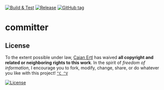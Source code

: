 [![Build & Test][gh-bnt-shield]][gh-bnt-url]
[![Release][gh-release-shield]][gh-release-url]
[![GitHub tag][tag-shield]][tag-url]

# committer

[gh-bnt-shield]: https://img.shields.io/github/workflow/status/caian-org/committer/build-and-test?label=build%20%26%20test&logo=github&style=flat-square
[gh-bnt-url]: https://github.com/caian-org/committer/actions/workflows/build-many.yml

[gh-release-shield]: https://img.shields.io/github/workflow/status/caian-org/committer/release?label=release&logo=github&style=flat-square
[gh-release-url]: https://github.com/caian-org/committer/actions/workflows/release.yml

[tag-shield]: https://img.shields.io/github/tag/caian-org/committer.svg?logo=git&logoColor=FFF&style=flat-square
[tag-url]: https://github.com/caian-org/committer/releases


## License

To the extent possible under law, [Caian Ertl][me] has waived __all copyright
and related or neighboring rights to this work__. In the spirit of _freedom of
information_, I encourage you to fork, modify, change, share, or do whatever
you like with this project! [`^C ^V`][kopimi]

[![License][cc-shield]][cc-url]

[me]: https://github.com/upsetbit
[cc-shield]: https://forthebadge.com/images/badges/cc-0.svg
[cc-url]: http://creativecommons.org/publicdomain/zero/1.0

[kopimi]: https://kopimi.com
